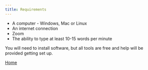 ```yaml
---
title: Requirements
---
```


* A computer - Windows, Mac or Linux
* An internet connection
* Zoom
* The ability to type at least 10-15 words per minute

You will need to install software, but all tools are free and help will be provided getting set up.

[Home](index.html)
